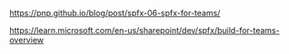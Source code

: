 https://pnp.github.io/blog/post/spfx-06-spfx-for-teams/


https://learn.microsoft.com/en-us/sharepoint/dev/spfx/build-for-teams-overview
